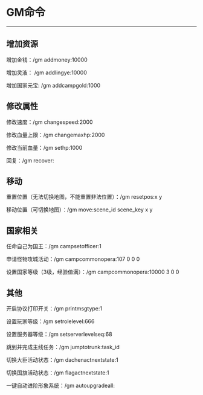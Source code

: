 # GM命令

---

## 增加资源

增加金钱：/gm addmoney:10000

增加灵液： /gm addlingye:10000

增加国家元宝: /gm addcampgold:1000

## 修改属性

修改速度：/gm changespeed:2000

修改血量上限：/gm changemaxhp:2000

修改当前血量：/gm sethp:1000

回复：/gm recover:

## 移动

重置位置（无法切换地图，不能重置非法位置）：/gm resetpos:x y

移动位置（可切换地图）：/gm move:scene_id scene_key x y

## 国家相关

任命自己为国王：/gm campsetofficer:1

申请怪物攻城活动：/gm campcommonopera:107 0 0 0

设置国家等级（3级，经验值满）：/gm campcommonopera:10000 3 0 0

## 其他

开启协议打印开关：/gm printmsgtype:1

设置玩家等级：/gm setrolelevel:666

设置服务器等级：/gm setserverlevelseq:68

跳到并完成主线任务：/gm jumptotrunk:task_id

切换大臣活动状态：/gm dachenactnextstate:1

切换国旗活动状态：/gm flagactnextstate:1

一键自动进阶形象系统：/gm autoupgradeall: